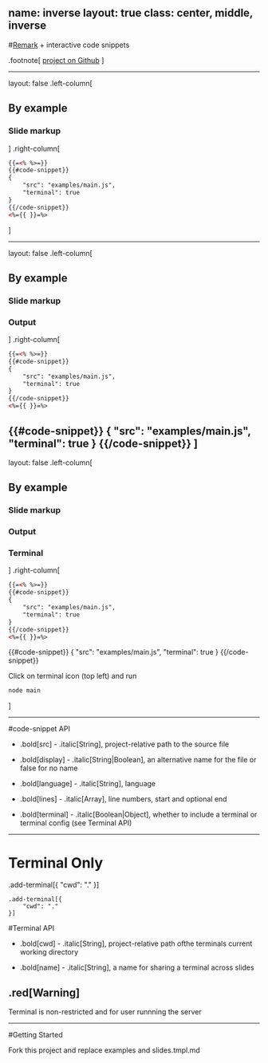 name: inverse
layout: true
class: center, middle, inverse
---
#[Remark](https://github.com/gnab/remark.git) + interactive code snippets

.footnote[
	[project on Github](https://github.com/PeterHancock/remark-code-snippets.git)
]

---
layout: false
.left-column[
  ##  By example
  ### Slide markup
]
.right-column[

```xml
{{=<% %>=}}
{{#code-snippet}}
{
	"src": "examples/main.js",
	"terminal": true
}
{{/code-snippet}}
<%={{ }}=%>

```
]

---
layout: false
.left-column[
  ##  By example
  ### Slide markup
  ### Output
]
.right-column[

```xml
{{=<% %>=}}
{{#code-snippet}}
{
	"src": "examples/main.js",
	"terminal": true
}
{{/code-snippet}}
<%={{ }}=%>
```

{{#code-snippet}}
{
	"src": "examples/main.js",
	"terminal": true
}
{{/code-snippet}}
]
---
layout: false
.left-column[
  ##  By example
  ### Slide markup
  ### Output
  ### Terminal
]
.right-column[

```xml
{{=<% %>=}}
{{#code-snippet}}
{
	"src": "examples/main.js",
	"terminal": true
}
{{/code-snippet}}
<%={{ }}=%>
```

{{#code-snippet}}
{
	"src": "examples/main.js",
	"terminal": true
}
{{/code-snippet}}

Click on terminal icon (top left) and run

```bash
node main
```

]


---
#code-snippet API

- .bold[src] - .italic[String], project-relative path to the source file

- .bold[display] - .italic[String|Boolean], an alternative name for the file or false for no name

- .bold[language] - .italic[String], language 

- .bold[lines] - .italic[Array], line numbers, start and optional end

- .bold[terminal] - .italic[Boolean|Object], whether to include a terminal or terminal config (see Terminal API)

---
# Terminal Only

.add-terminal[{
	"cwd": "."
}]

```
.add-terminal[{
	"cwd": "."
}]
```
#Terminal API
- .bold[cwd] - .italic[String], project-relative path ofthe terminals current working directory

- .bold[name] - .italic[String], a name for sharing a terminal across slides

## .red[Warning]

Terminal is non-restricted and for user runnning the server

---
#Getting Started

Fork this project and replace examples and slides.tmpl.md
